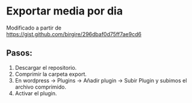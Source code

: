 # Exportar media por dia
Modificado a partir de https://gist.github.com/birgire/296dbaf0d75ff7ae9cd6

## Pasos:
1. Descargar el repositorio.
2. Comprimir la carpeta export.
3. En wordpress -> Plugins -> Añadir plugin -> Subir Plugin y subimos el archivo comprimido.
4. Activar el plugin.
